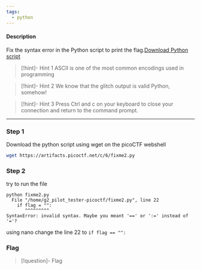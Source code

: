 ```yaml
---
tags:
  - python
---
```

#### Description

Fix the syntax error in the Python script to print the flag.[Download Python script](https://artifacts.picoctf.net/c/6/fixme2.py)

>[!hint]- Hint 1
> ASCII is one of the most common encodings used in programming

>[!hint]- Hint 2
> We know that the glitch output is valid Python, somehow!

>[!hint]- Hint 3
> Press Ctrl and c on your keyboard to close your connection and return to the
command prompt.


---

### Step 1
Download the python script using wget on the picoCTF webshell 
```bash
wget https://artifacts.picoctf.net/c/6/fixme2.py
```

### Step 2
try to run the file 
```shell
python fixme2.py 
  File "/home/g2_pilot_tester-picoctf/fixme2.py", line 22
    if flag = "":
       ^^^^^^^^^
SyntaxError: invalid syntax. Maybe you meant '==' or ':=' instead of '='?
```
using nano change the line 22 to `if flag == "":`


### Flag
> [!question]- Flag
> 








